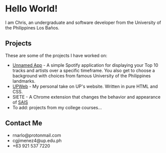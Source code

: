 <h1>Hello World!</h1>
<p>I am Chris, an undergraduate and software developer from the University of the Philippines Los Baños.</p>
<h2>Projects</h2>
<p>These are some of the projects I have worked on:</p>
<ul>
  <li><a href="https://unnamedapp.fun">Unnamed App</a> - A simple Spotify application for displaying your Top 10 tracks and artists over a specific timeframe. You also get to choose a background with choices from famous University of the Philippines landmarks.</li>
  <li><a href="rnarlo.github.io/UPWeb">UPWeb</a> - My personal take on UP's website. Written in pure HTML and CSS.</li>
  <li>SIETE - A Chrome extension that changes the behavior and appearance of <a href="https://sais.up.edu.ph">SAIS</a></li>
  <li>To add: projects from my college courses...</li>
</ul>
<h2>Contact Me</h2>
<ul>
  <li>rnarlo@protonmail.com</li>
  <li>cgjimenez4@up.edu.ph</li>
  <li>+63 921 537 7220</li>
</ul>
